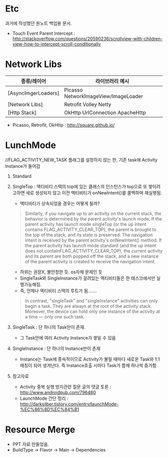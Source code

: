 Etc
====
과거에 작성했던 원노트 백업용 문서.

* Touch Event Parent Intercept : http://stackoverflow.com/questions/20590236/scrollview-with-children-view-how-to-intercept-scroll-condItionally

# Network Libs

| 종류/레이어 | 라이브러리 예시 |
|---------------------|-----------------------------------------------|
| [AsyncImgerLoaders] | Picasso  NetworkImageView/ImageLoader |
| [Network Libs] | Retrofit  Volley  Netty |
| [Http Stack] | OkHttp  UrlConnection  ApacheHttp |

* Picasso, Retrofit, OkHttp : http://square.github.io/

# LunchMode 
//FLAG_ACTIVITY_NEW_TASK 플래그를 설정하지 않는 한, 기존 task에 Activity Instance가 들어감
1. Standard
2. SingleTop : 액티비티 스택의 top에 있는 클래스의 인스턴스가 top으로 또 쌓이려고하면 새로 생성되지 않고 이전 액티비티가 onNewIntent()를 콜백하며 재실행됨.
    * 액티비티가 상속되었을 경우는 어떻게 될까?
    > Similarly, if you navigate up to an activity on the current stack, the behavior is determined by the parent activity's launch mode. If the parent activity has launch mode singleTop (or the up intent contains FLAG_ACTIVITY_CLEAR_TOP), the parent is brought to the top of the stack, and its state is preserved. The navigation intent is received by the parent activity's onNewIntent() method. If the parent activity has launch mode standard (and the up intent does not containFLAG_ACTIVITY_CLEAR_TOP), the current activity and its parent are both popped off the stack, and a new instance of the parent activity is created to receive the navigation intent.

    * 하위는 권장X, 불안정한 듯. os자체 문제인 듯
    * SingleTask와 SingleInstance가 걸려있는 액티비티들은 한 태스크에서만 실행가능해짐.
    * 즉, 언제나 액티비티 스택의 루트가 됨…….
    > In contrast, "singleTask" and "singleInstance" activities can only begin a task. They are always at the root of the activity stack. Moreover, the device can hold only one instance of the activity at a time — only one such task.

3. SingleTask : 단 하나의 Task만이 존재.
    * 그 Task안에 여러 Activity Instance가 쌓일 수 있음

4. SingleInstance : 단 하나의 Instance만이 존재
    * Instance는 Task에 종속적이므로 Activity가 불릴 때마다 새로운 Task와 1:1 매칭이 되어 생겨난다. 즉 Instance호출 시마다 Task가 함께 하나씩 증가함

5. 참고자료
    * Activity 중복 실행 방지관련 질문 글의 댓글 토론 : 
    http://www.androidpub.com/796480
    * LaunchMode 간단 정리 : 
    http://darksilber.tistory.com/entry/launchMode-%EC%86%8D%EC%84%B1

# Resource Merge
* PPT 자료 만들었음.
* BuildType -> Flavor -> Main -> Dependencies